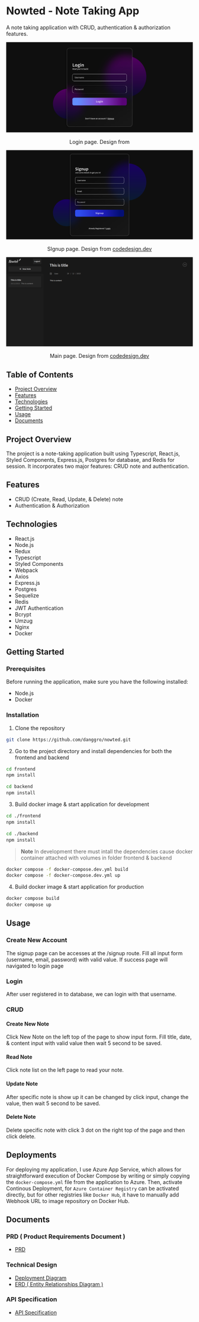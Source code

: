# Nowted - Note Taking App

A note taking application with CRUD, authentication & authorization features.

  <img src="https://raw.githubusercontent.com/danggro/multi-container-deploy-test/main/images/login-page.png">
<p align="center">Login page. Design from</p>
  <img src="https://raw.githubusercontent.com/danggro/multi-container-deploy-test/main/images/signup-page.png">
<p align="center">SIgnup page. Design from <a href="www.codedesign.dev">codedesign.dev</a></p>
  <img src="https://raw.githubusercontent.com/danggro/multi-container-deploy-test/main/images/main-page.png">
<p align="center">Main page. Design from <a href="www.codedesign.dev">codedesign.dev</a></p>

## Table of Contents

- [Project Overview](#project-overview)
- [Features](#features)
- [Technologies](#technologies)
- [Getting Started](#getting-started)
- [Usage](#usage)
- [Documents](#documents)

## Project Overview

The project is a note-taking application built using Typescript, React.js, Styled Components, Express.js, Postgres for database, and Redis for session. It incorporates two major features: CRUD note and authentication.

## Features

- CRUD (Create, Read, Update, & Delete) note
- Authentication & Authorization

## Technologies

- React.js
- Node.js
- Redux
- Typescript
- Styled Components
- Webpack
- Axios
- Express.js
- Postgres
- Sequelize
- Redis
- JWT Authentication
- Bcrypt
- Umzug
- Nginx
- Docker

## Getting Started

### Prerequisites

Before running the application, make sure you have the following installed:

- Node.js
- Docker

### Installation

1. Clone the repository

```bash
git clone https://github.com/danggro/nowted.git
```

2. Go to the project directory and install dependencies for both the frontend and backend

```bash
cd frontend
npm install
```

```bash
cd backend
npm install
```

3. Build docker image & start application for development

```bash
cd ./frontend
npm install
```

```bash
cd ./backend
npm install
```

> **Note** In development there must intall the dependencies cause docker container attached with volumes in folder frontend & backend

```bash
docker compose -f docker-compose.dev.yml build
docker compose -f docker-compose.dev.yml up
```

4. Build docker image & start application for production

```bash
docker compose build
docker compose up
```

## Usage

### Create New Account

The signup page can be accesses at the /signup route. Fill all input form (username, email, password) with valid value. If success page will navigated to login page

### Login

After user registered in to database, we can login with that username.

### CRUD

#### Create New Note

Click New Note on the left top of the page to show input form. Fill title, date, & content input with valid value then wait 5 second to be saved.

#### Read Note

Click note list on the left page to read your note.

#### Update Note

After specific note is show up it can be changed by click input, change the value, then wait 5 second to be saved.

#### Delete Note

Delete specific note with click 3 dot on the right top of the page and then click delete.

## Deployments

For deploying my application, I use Azure App Service, which allows for straightforward execution of Docker Compose by writing or simply copying the `docker-compose.yml` file from the application to Azure. Then, activate Continous Deployment, for `Azure Container Registry` can be activated directly, but for other registries like `Docker Hub`, it have to manually add Webhook URL to image repository on Docker Hub.

## Documents

### PRD ( Product Requirements Document )

- [PRD](https://github.com/danggro/multi-container-deploy-test/blob/main/documents/PRD/PRD.pdf)

### Technical Design

- [Deployment Diagram](https://github.com/danggro/multi-container-deploy-test/blob/main/documents/Technical%20Design/Deployment%20Diagram/deployment_diagram.jpg)
- [ERD ( Entity Relationships Diagram )](https://github.com/danggro/multi-container-deploy-test/blob/main/documents/Technical%20Design/ERD/ERD%20Diagram.jpg)

### API Specification

- [API Specification](https://github.com/danggro/multi-container-deploy-test/tree/main/documents/API%20Specification)
